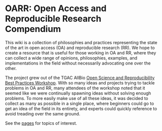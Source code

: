 OARR: Open Access and Reproducible Research Compendium
=================================================

This wiki is a collection of philosophies and practices representing the state of the art in open access (OA) and reproducible research (RR). We hope to create a resource that is useful for those working in OA and RR, where they can collect a wide range of opinions, philosophies, examples, and implementations in the field without necessarily advocating one over the other. 

The project grew out of the TGAC AllBio [Open Science and Reproducibility Best Practices Workshop](http://www.tgac.ac.uk/allbio-open-science-reproducibility-best-practice-workshop/). With so many ideas and projects trying to tackle problems in OA and RR, many attendees of the workshop noted that it seemed like we were continually spawning ideas without solving enough problems. To more easily make use of all these ideas, it was decided to collect as many as possible in a single place, where beginners could go to get an idea of the field in its entirety, and experts could quickly reference to avoid treading over the same ground.

See the [pages](list) for topics of interest.
